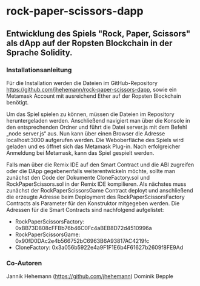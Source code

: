 # rock-paper-scissors-dapp
## Entwicklung des Spiels "Rock, Paper, Scissors" als dApp auf der Ropsten Blockchain in der Sprache Solidity.

### Installationsanleitung
Für die Installation werden die Dateien im GitHub-Repository https://github.com/jhehemann/rock-paper-scissors-dapp, sowie ein Metamask Account mit ausreichend Ether auf der Ropsten Blockchain benötigt.

Um das Spiel spielen zu können, müssen die Dateien im Repository heruntergeladen werden. Anschließend navigiert man über die Konsole in den entsprechenden Ordner und führt die Datei server.js mit dem Befehl „node server.js“ aus. Nun kann über einen Browser die Adresse localhost:3000 aufgerufen werden. Die Weboberfläche des Spiels wird geladen und es öffnet sich das Metamask Plug-in. Nach erfolgreicher Anmeldung bei Metamask, kann das Spiel gespielt werden.

Falls man über die Remix IDE auf den Smart Contract und die ABI zugreifen oder die DApp gegebenenfalls weiterentwickeln möchte, sollte man zunächst den Code der Dokumente CloneFactory.sol und RockPaperScissors.sol in der Remix IDE kompilieren. Als nächstes muss zunächst der RockPaperScissorsGame Contract deployt und anschließend die erzeugte Adresse beim Deployment des RockPaperScissorsFactory Contracts als Parameter für den Konstruktor mitgegeben werden. Die Adressen für die Smart Contracts sind nachfolgend aufgelistet:

- RockPaperScissorsFactory: 0xBB73D808cFFBb76b46C0Fc4aBEB8D72d4510996a
- RockPaperScissorsGame: 0x90fD0DAc2e4b566752bC6963B6A93817AC4219fc
- CloneFactory: 0x3a056b5922e4a9F1F1E6b4F61627b2609f8FE9Ad

### Co-Autoren
Jannik Hehemann (https://github.com/jhehemann)
Dominik Bepple
